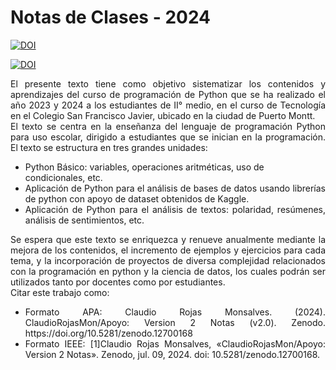 # Notas de Clases - 2024

[![DOI](https://zenodo.org/badge/DOI/10.5281/zenodo.12700168.svg)](https://doi.org/10.5281/zenodo.12700168)

<a href="https://doi.org/10.5281/zenodo.12700168"><img src="https://zenodo.org/badge/DOI/10.5281/zenodo.12700168.svg" alt="DOI"></a>

<div align="justify">El presente texto tiene como objetivo sistematizar los contenidos y aprendizajes del curso de programación de Python que se ha realizado el año 2023 y 2024 a los estudiantes de II° medio, en el curso de Tecnología en el Colegio San Francisco Javier, ubicado en la ciudad de Puerto Montt.</div>
<div align="justify">El texto se centra en la enseñanza del lenguaje de programación Python para uso escolar, dirigido a estudiantes que se inician en la programación. El texto se estructura en tres grandes unidades:</div>

 - Python Básico: variables, operaciones aritméticas, uso de condicionales, etc.
 - <div align="justify">Aplicación de Python para el análisis de bases de datos usando librerías de python con apoyo de dataset obtenidos de Kaggle.</div>
 - <div align="justify">Aplicación de Python para el análisis de textos: polaridad, resúmenes, análisis de sentimientos, etc.</div>

<div align="justify">Se espera que este texto se enriquezca y renueve anualmente mediante la mejora de los contenidos, el incremento de ejemplos y ejercicios para cada tema, y la incorporación de proyectos de diversa complejidad relacionados con la programación en python y la ciencia de datos, los cuales podrán ser utilizados tanto por docentes como por estudiantes.</div>

<div align="justify">Citar este trabajo como:</div>

 - <div align="justify">Formato APA: Claudio Rojas Monsalves. (2024). ClaudioRojasMon/Apoyo: Version 2 Notas (v2.0). Zenodo. https://doi.org/10.5281/zenodo.12700168</div>
 - <div align="justify">Formato IEEE: [1]Claudio Rojas Monsalves, «ClaudioRojasMon/Apoyo: Version 2 Notas». Zenodo, jul. 09, 2024. doi: 10.5281/zenodo.12700168.</div>

```{tableofcontents}
```
